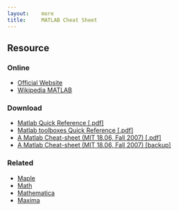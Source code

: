 ```yaml
---
layout:    more
title:     MATLAB Cheat Sheet
---
```

<div class="content content-400">
    <div class="board board-326">
        <h2 class="board-title">Resource</h2>
        <div class="board-card">
            <h3 class="board-card-title">Online</h3>
            <ul>
                <li><a href="http://www.mathworks.com/products/matlab/">Official Website</a></li>
                <li><a href="http://en.wikipedia.org/wiki/MATLAB">Wikipedia MATLAB</a></li>
            </ul>
        </div>
        <div class="board-card">
            <h3 class="board-card-title">Download</h3>
            <ul>
                <li><a href="/static/cs/matlab_quickref.pdf">Matlab Quick Reference [.pdf]</a></li>
                <li><a href="/static/cs/matlab_toolbox_quickref.pdf">Matlab toolboxes Quick Reference [.pdf]</a></li>
                <li><a href="http://web.mit.edu/18.06/www/MATLAB/matlab-cheatsheet.pdf">A Matlab Cheat-sheet (MIT 18.06, Fall 2007) [.pdf]</a></li>
                <li><a href="/static/cs/matlab-cheatsheet-mit-2007.pdf">A Matlab Cheat-sheet (MIT 18.06, Fall 2007) [backup]</a></li>
            </ul>
        </div>
        <div class="board-card">
            <h3 class="board-card-title">Related</h3>
            <ul>
                <li><a href="/maple" title="Maple Cheat Sheet">Maple</a></li>
                <li><a href="/math" title="Math Cheat Sheet">Math</a></li>
                <li><a href="/mathematica" title="Mathematica Cheat Sheet">Mathematica</a></li>
                <li><a href="/maxima" title="Maxima Cheat Sheet">Maxima</a></li>
            </ul>
        </div>
    </div>
</div>
